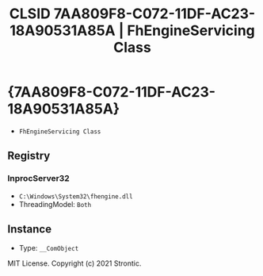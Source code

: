 ﻿---
title: "CLSID 7AA809F8-C072-11DF-AC23-18A90531A85A | FhEngineServicing Class"
excerpt: What is COM-Object CLSID 7AA809F8-C072-11DF-AC23-18A90531A85A?
---

# {7AA809F8-C072-11DF-AC23-18A90531A85A}

* `FhEngineServicing Class`

## Registry


### InprocServer32

* `C:\Windows\System32\fhengine.dll`
* ThreadingModel: `Both`

## Instance

* Type: `__ComObject`

MIT License. Copyright (c) 2021 Strontic.


